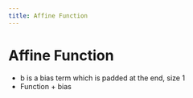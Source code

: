 ```yaml
---
title: Affine Function
---
```


# Affine Function
- b is a bias term which is padded at the end, size 1
- Function + bias




































